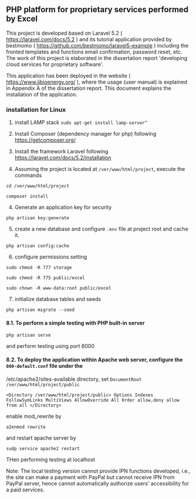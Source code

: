 ## PHP platform for proprietary services performed by Excel

This project is developed based on Laravel 5.2 ( https://laravel.com/docs/5.2 ) and its tutorial application
 provided by bestmomo ( https://github.com/bestmomo/laravel5-example ) including the fronted templates and functions 
email confirmation, password reset, etc. The work of this project is elaborated in the dissertation report 
'developing cloud services for proprietary software'.

This application has been deployed in the website ( https://www.jjbioenergy.org/ ), where the usage (user manual) 
is explained in Appendix A of the dissertation report. This document explains the installation of the application.

### installation for Linux

1. install LAMP stack `sudo apt-get install lamp-server^`

1. Install Composer (dependency manager for php) following https://getcomposer.org/

2. Install the framework Laravel following https://laravel.com/docs/5.2/installation

3. Assuming the project is located at `/ver/www/html/project`, execute the commands

`cd /ver/www/html/project`

`composer install`

4. Generate an application key for security

`php artisan key:generate`

5. create a new database and configure `.env` file at project root and cache it.

`php artisan config:cache`

6. configure permissions setting

`sudo chmod -R 777 storage`

`sudo chmod -R 775 public/excel`

`sudo chown -R www-data:root public/excel`

7. initialize database tables and seeds

`php artisan migrate --seed`

#### 8.1. To perform a simple testing with PHP built-in server

`php artisan serve`

and perform testing using port 8000

#### 8.2. To deploy the application within Apache web server, configure the `000-default.conf` file under the 
/etc/apache2/sites-available directory, set
`DocumentRoot /ver/www/html/project/public`

`<Directory /ver/www/html/project/public>
                Options Indexes FollowSymLinks MultiViews
                AllowOverride All
                Order allow,deny
                allow from all
</Directory>`

enable mod_rewrite by

`a2enmod rewrite`

and restart apache server by

`sudp service apache2 restart`

THen performing testing at localhost

Note: The local testing version cannot provide IPN functions developed, i.e., the site can make a payment with 
PayPal but cannot receive IPN from PayPal server, hence cannot automatically authorize users' accessibility for a 
paid services.



